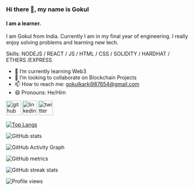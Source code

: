 ### Hi there 👋, my name is Gokul
#### I am a learner.
I am Gokul from India.
Currently I am in my final year of engineering.
I really enjoy solving problems and learning new tech.

Skills: NODEJS / REACT / JS / HTML / CSS / SOLIDITY / HARDHAT / ETHERS /EXPRESS

- 🌱 I’m currently learning Web3 
- 👯 I’m looking to collaborate on Blockchain Projects 
- 📫 How to reach me: gokulkarki987654@gmail.com 
- 😄 Pronouns: He/Him 


[<img src='https://cdn.jsdelivr.net/npm/simple-icons@3.0.1/icons/github.svg' alt='github' height='40'>](https://github.com/gokulkar879)  [<img src='https://cdn.jsdelivr.net/npm/simple-icons@3.0.1/icons/linkedin.svg' alt='linkedin' height='40'>](https://www.linkedin.com/in/gokul-karki-05973817a/)  [<img src='https://cdn.jsdelivr.net/npm/simple-icons@3.0.1/icons/twitter.svg' alt='twitter' height='40'>](https://twitter.com/gokulka69006598)  

[![Top Langs](https://github-readme-stats.vercel.app/api/top-langs/?username=gokulkar879)](https://github.com/anuraghazra/github-readme-stats)

![GitHub stats](https://github-readme-stats.vercel.app/api?username=gokulkar879&show_icons=true)  

![GitHub Activity Graph](https://activity-graph.herokuapp.com/graph?username=gokulkar879)  

![GitHub metrics](https://metrics.lecoq.io/gokulkar879)  

![GitHub streak stats](https://streak-stats.demolab.com/?user=gokulkar879)  

![Profile views](https://gpvc.arturio.dev/gokulkar879)  
